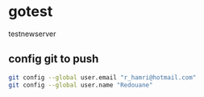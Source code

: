 # gotest
testnewserver


## config git to push
```bash
git config --global user.email "r_hamri@hotmail.com"
git config --global user.name "Redouane"
```